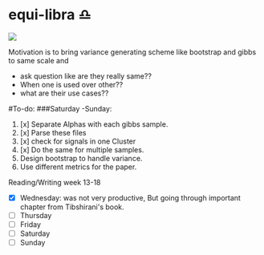 # equi-libra :libra:
![](http://cdn.astrology-zodiac-signs.com/images/Libra-w.png)<sup id="a1"></sup>

Motivation is to bring variance generating scheme like bootstrap and gibbs to same scale and

* ask question like are they really same??
* When one is used over other??
* what are their use cases??

#To-do:
###Saturday -Sunday:

1. [x] Separate Alphas with each gibbs sample.
2. [x] Parse these files 
3. [x] check for signals in one Cluster
3. [x] Do the same for multiple samples.
4. Design bootstrap to handle variance.
5. Use different metrics for the paper.


Reading/Writing week 13-18

- [X] Wednesday: was not very productive, But going through important chapter from Tibshirani's book.
- [ ] Thursday
- [ ] Friday
- [ ] Saturday
- [ ] Sunday
